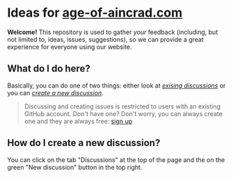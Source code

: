 # Ideas for [age-of-aincrad.com](https://age-of-aincrad.com/)

**Welcome!** This repository is used to gather _your_ feedback (including, but not limited to, ideas, issues, suggestions), so we can provide a great experience for everyone using our website.

## What do I do here?

Basically, you can do one of two things: either look at [_exising discussions_](https://github.com/cardinal-games/age-of-aincrad.com-feedback/discussions) or you can [_create a new discussion_](https://github.com/cardinal-games/age-of-aincrad.com-feedback/discussions/new).

> Discussing and creating issues is restricted to users with an existing GitHub account.
> Don't have one? Don't worry, you can always create one and they are always free: [sign up](https://github.com/join)

## How do I create a new discussion?

You can click on the tab "Discussions" at the top of the page and the on the green "New discussion" button in the top right.
